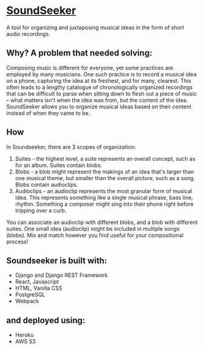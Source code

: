 # [SoundSeeker](https://www.soundseeker.app)
A tool for organizing and juxtaposing musical ideas in the form of short audio recordings.

## Why? A problem that needed solving:

Composing music is different for everyone, yet some practices are employed by many musicians. One such practice is to record a musical idea on a phone, capturing the idea at its freshest, and for many, clearest. This often leads to a lengthy catalogue of chronologically organized recordings that can be difficult to parse when sitting down to flesh out a piece of music – what matters isn't when the idea was from, but the content of the idea. SoundSeeker allows you to organize musical ideas based on their content instead of when they came to be.

## How

In Soundseeker, there are 3 scopes of organization:
1. Suites - the highest level, a suite represents an overall concept, such as for an album. Suites contain blobs.
2. Blobs - a blob might represent the makings of an idea that's larger than one musical theme, but smaller than the overall picture, such as a song. Blobs contain audioclips.
3. Audioclips - an audioclip represents the most granular form of musical idea. This represents something like a single musical phrase, bass line, rhythm. Something a composer might sing into their phone right before tripping over a curb.

You can associate an audioclip with different blobs, and a blob with different suites. One small idea (audioclip) might be included in multiple songs (blobs). Mix and match however you find useful for your compositional process!

## Soundseeker is built with:
- Django and Django REST Framework
- React, Javascript
- HTML, Vanilla CSS
- PostgreSQL
- Webpack

## and deployed using:
- Heroku
- AWS S3
